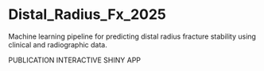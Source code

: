 # Distal_Radius_Fx_2025
Machine learning pipeline for predicting distal radius fracture stability using clinical and radiographic data.

PUBLICATION
INTERACTIVE SHINY APP
